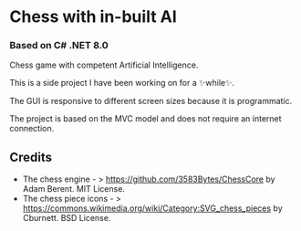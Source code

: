 #  Chess with in-built AI
### Based on C# .NET 8.0

Chess game with competent Artificial Intelligence.

This is a side project I have been working on for a ✨while✨. 

The GUI is responsive to different screen sizes because it is programmatic. 

The project is based on the MVC model and does not require an internet connection.

## Credits

- The chess engine - > https://github.com/3583Bytes/ChessCore by Adam Berent. MIT License.
- The chess piece icons - > https://commons.wikimedia.org/wiki/Category:SVG_chess_pieces by Cburnett. BSD License.
